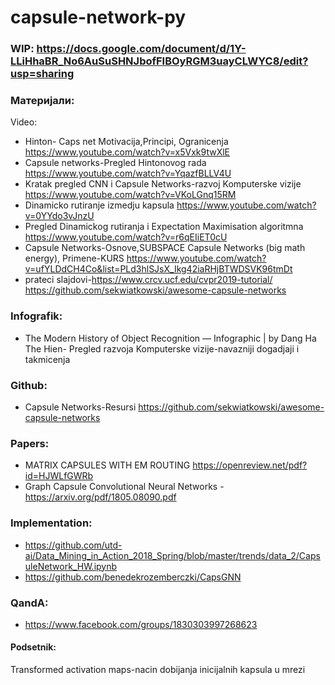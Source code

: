 # capsule-network-py

### WIP: https://docs.google.com/document/d/1Y-LLiHhaBR_No6AuSuSHNJbofFIBOyRGM3uayCLWYC8/edit?usp=sharing

### Материјали:
Video:
 - Hinton- Caps net Motivacija,Principi, Ogranicenja https://www.youtube.com/watch?v=x5Vxk9twXlE
 - Capsule networks-Pregled Hintonovog rada https://www.youtube.com/watch?v=YqazfBLLV4U
 - Kratak pregled CNN i Capsule Networks-razvoj Komputerske vizije https://www.youtube.com/watch?v=VKoLGnq15RM
 - Dinamicko rutiranje izmedju kapsula https://www.youtube.com/watch?v=0YYdo3vJnzU
 - Pregled Dinamickog rutiranja i Expectation Maximisation algoritmna https://www.youtube.com/watch?v=r6qEIiET0cU
 - Capsule Networks-Osnove,SUBSPACE Capsule Networks (big math energy), Primene-KURS https://www.youtube.com/watch?v=ufYLDdCH4Co&list=PLd3hlSJsX_Ikg42iaRHjBTWDSVK96tmDt 
  - prateci slajdovi-https://www.crcv.ucf.edu/cvpr2019-tutorial/
https://github.com/sekwiatkowski/awesome-capsule-networks

### Infografik:
 - The Modern History of Object Recognition — Infographic | by Dang Ha The Hien- Pregled razvoja Komputerske vizije-navazniji dogadjaji i takmicenja

### Github:
 - Capsule Networks-Resursi https://github.com/sekwiatkowski/awesome-capsule-networks

### Papers:
 - MATRIX CAPSULES WITH EM ROUTING https://openreview.net/pdf?id=HJWLfGWRb
 - Graph Capsule Convolutional Neural Networks - https://arxiv.org/pdf/1805.08090.pdf

### Implementation:
 - https://github.com/utd-ai/Data_Mining_in_Action_2018_Spring/blob/master/trends/data_2/CapsuleNetwork_HW.ipynb
 - https://github.com/benedekrozemberczki/CapsGNN

### QandA:
 - https://www.facebook.com/groups/1830303997268623

#### Podsetnik:
Transformed activation maps-nacin dobijanja inicijalnih kapsula u mrezi


